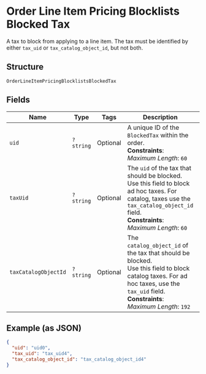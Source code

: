 
# Order Line Item Pricing Blocklists Blocked Tax

A tax to block from applying to a line item. The tax must be
identified by either `tax_uid` or `tax_catalog_object_id`, but not both.

## Structure

`OrderLineItemPricingBlocklistsBlockedTax`

## Fields

| Name | Type | Tags | Description | Getter | Setter |
|  --- | --- | --- | --- | --- | --- |
| `uid` | `?string` | Optional | A unique ID of the `BlockedTax` within the order.<br>**Constraints**: *Maximum Length*: `60` | getUid(): ?string | setUid(?string uid): void |
| `taxUid` | `?string` | Optional | The `uid` of the tax that should be blocked. Use this field to block<br>ad hoc taxes. For catalog, taxes use the `tax_catalog_object_id` field.<br>**Constraints**: *Maximum Length*: `60` | getTaxUid(): ?string | setTaxUid(?string taxUid): void |
| `taxCatalogObjectId` | `?string` | Optional | The `catalog_object_id` of the tax that should be blocked.<br>Use this field to block catalog taxes. For ad hoc taxes, use the<br>`tax_uid` field.<br>**Constraints**: *Maximum Length*: `192` | getTaxCatalogObjectId(): ?string | setTaxCatalogObjectId(?string taxCatalogObjectId): void |

## Example (as JSON)

```json
{
  "uid": "uid0",
  "tax_uid": "tax_uid4",
  "tax_catalog_object_id": "tax_catalog_object_id4"
}
```

